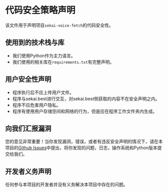 # 代码安全策略声明

该文件用于声明项目`sekai-voice-fetch`的代码安全性。

## 使用到的技术栈与库
- 我们使用Python作为主力语言。
- 我们使用的相关库在`requirements.txt`有完整声明。

## 用户安全性声明
- 程序执行后不应上传用户文件。
- 程序与sekai.best进行交互，对sekai.best侧获取的内容不在安全声明之内。
- 程序不应危害用户隐私。
- 程序有使用用户存储空间和网络的行为，但是应在程序工作文件夹内生成。

## 向我们汇报漏洞
您的意见非常重要！当你发现漏洞，错误，或者有违反安全声明的情况下，请在本项目的[Github Issues](https://github.com/MashiroSA/sekai-voice-fetch/issues)中提出，将你发现的问题，日志，操作系统和Python版本提交给我们。

## 开发者义务声明
任何参与本项目的开发者并没有义务解决本项目中存在的问题。
